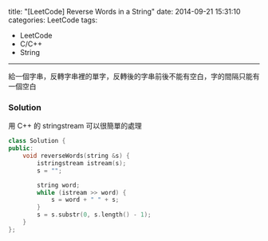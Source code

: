 title: "[LeetCode] Reverse Words in a String"
date: 2014-09-21 15:31:10
categories: LeetCode
tags:
- LeetCode
- C/C++
- String
---
給一個字串，反轉字串裡的單字，反轉後的字串前後不能有空白，字的間隔只能有一個空白

<!-- more -->

### Solution

用 C++ 的 stringstream 可以很簡單的處理

``` c++
class Solution {
public:
    void reverseWords(string &s) {
        istringstream istream(s);
        s = "";

        string word;
        while (istream >> word) {
            s = word + " " + s;
        }
        s = s.substr(0, s.length() - 1);
    }
};
```
